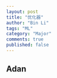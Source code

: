 ```yaml
---
layout: post
title: "优化器"
author: "Bin Li"
tags: "ML"
category: "Major"
comments: true
published: false
---
```


## Adan


